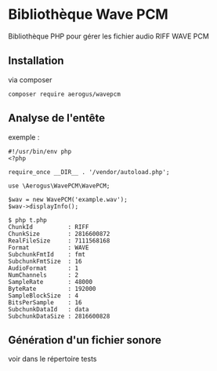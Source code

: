 # Bibliothèque Wave PCM

Bibliothèque PHP pour gérer les fichier audio RIFF WAVE PCM

## Installation

via composer

```
composer require aerogus/wavepcm
```

## Analyse de l'entête

exemple :

```
#!/usr/bin/env php
<?php

require_once __DIR__ . '/vendor/autoload.php';

use \Aerogus\WavePCM\WavePCM;

$wav = new WavePCM('example.wav');
$wav->displayInfo();

```

```
$ php t.php
ChunkId          : RIFF
ChunkSize        : 2816600872
RealFileSize     : 7111568168
Format           : WAVE
SubchunkFmtId    : fmt
SubchunkFmtSize  : 16
AudioFormat      : 1
NumChannels      : 2
SampleRate       : 48000
ByteRate         : 192000
SampleBlockSize  : 4
BitsPerSample    : 16
SubchunkDataId   : data
SubchunkDataSize : 2816600828
```

## Génération d'un fichier sonore

voir dans le répertoire tests
